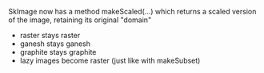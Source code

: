 
SkImage now has a method makeScaled(...) which returns a scaled version of
the image, retaining its original "domain"
- raster stays raster
- ganesh stays ganesh
- graphite stays graphite
- lazy images become raster (just like with makeSubset)
